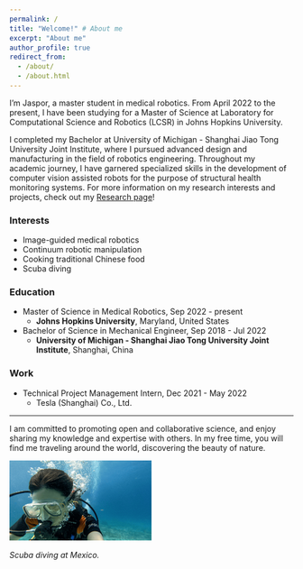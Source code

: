 ```yaml
---
permalink: /
title: "Welcome!" # About me
excerpt: "About me"
author_profile: true
redirect_from: 
  - /about/
  - /about.html
---
```

<!-- 
*Welcome!*
------ -->

I’m Jaspor, a master student in medical robotics. From April 2022 to the present, I have been studying for a Master of Science at Laboratory for Computational Science and Robotics (LCSR) in Johns Hopkins University.

I completed my Bachelor at University of Michigan - Shanghai Jiao Tong University Joint Institute, where I pursued advanced design and manufacturing in the field of robotics engineering. Throughout my academic journey, I have garnered specialized skills in the development of computer vision assisted robots for the purpose of structural health monitoring systems. For more information on my research interests and projects, check out my [Research page](https://jasporjiang.github.io/publications/)!

### Interests

- Image-guided medical robotics
- Continuum robotic manipulation
- Cooking traditional Chinese food
- Scuba diving

### Education

- Master of Science in Medical Robotics, Sep 2022 - present
  - **Johns Hopkins University**, Maryland, United States
- Bachelor of Science in Mechanical Engineer, Sep 2018 - Jul 2022
  - **University of Michigan - Shanghai Jiao Tong University Joint Institute**, Shanghai, China

### Work

- Technical Project Management Intern, Dec 2021 - May 2022
  - Tesla (Shanghai) Co., Ltd.

-----
I am committed to promoting open and collaborative science, and enjoy sharing my knowledge and expertise with others. In my free time, you will find me traveling around the world, discovering the beauty of nature.

<img src="/images/scuba.png" alt="Scuba diving at Mexico" width="50%" />

<em>Scuba diving at Mexico.</em>


<!-- 
<html lang="en">
<head>
<meta charset="UTF-8">
<meta name="viewport" content="width=device-width, initial-scale=1.0">
<style>
  .container {
    display: flex;
    justify-content: space-between;
  }
  .column {
    padding: 20px;
    box-sizing: border-box;
    background-color: #f5f5f5;
    vertical-align: top;
  }
  .column-left {
    flex: 3;
  }
  .column-middle {
    flex: 4;
    background-color: #fff;
  }
  .column-right {
    flex: 3;
  }
  .school-name {
    font-size: 14px;
    margin-top: 0;
    margin-bottom: 5px;
    font-weight: bold;
  }
  .school-info {
    margin-top: 0;
    margin-bottom: 15px;
  }
  .interests {
    margin-top: 0;
    margin-bottom: 15px;
    line-height: 1.5;
  }
</style>
</head>
<body>

<div class="container">
  <div class="column column-left">
    <h2>Interests</h2>
    <ul class="interests">
      <li>Image-guided medical robotics</li>
      <li>Continuum robotic manipulation</li>
      <li>Cooking traditional Chinese food</li>
      <li>Scuba diving</li>
    </ul>
  </div>

  <div class="column column-middle">
    <h2>Education</h2>
    <ul>
      <li>
        <p>MSc in Medical Robotics, Sep 2022 - present</p>
        <p class="school-name">Johns Hopkins University, Maryland, United States</p>
      </li>
      <li>
        <p>Bachelor in Mechanical Engineer, Sep 2018 - Jul 2022</p>
        <p class="school-name">University of Michigan - Shanghai Jiao Tong University Joint Institute, Shanghai, China</p>
      </li>
    </ul>
  </div>

  <div class="column column-right">
    <h2>Work</h2>
    <ul>
      <li>
        <p>Technical Project Management Intern, Dec 2021 - May 2022</p>
        <p class="school-name">Tesla (Shanghai) Co., Ltd.</p>
      </li>
    </ul>
  </div>
</div>

</body>
</html> -->
